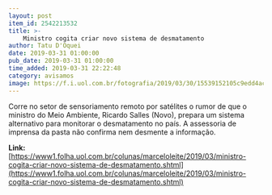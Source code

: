 ```yaml
---
layout: post
item_id: 2542213532
title: >-
    Ministro cogita criar novo sistema de desmatamento
author: Tatu D'Oquei
date: 2019-03-31 01:00:00
pub_date: 2019-03-31 01:00:00
time_added: 2019-03-31 22:22:48
category: avisamos
image: https://f.i.uol.com.br/fotografia/2019/03/30/15539152105c9edd4ac4538_1553915210_3x2_rt.jpg
---
```


Corre no setor de sensoriamento remoto por satélites o rumor de que o ministro do Meio Ambiente, Ricardo Salles (Novo), prepara um sistema alternativo para monitorar o desmatamento no país. A assessoria de imprensa da pasta não confirma nem desmente a informação.

**Link:** [https://www1.folha.uol.com.br/colunas/marceloleite/2019/03/ministro-cogita-criar-novo-sistema-de-desmatamento.shtml](https://www1.folha.uol.com.br/colunas/marceloleite/2019/03/ministro-cogita-criar-novo-sistema-de-desmatamento.shtml)

